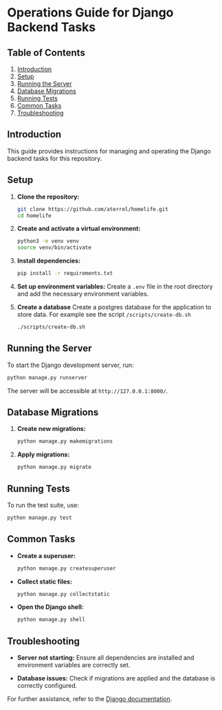 # Operations Guide for Django Backend Tasks

## Table of Contents
1. [Introduction](#introduction)
2. [Setup](#setup)
3. [Running the Server](#running-the-server)
4. [Database Migrations](#database-migrations)
5. [Running Tests](#running-tests)
6. [Common Tasks](#common-tasks)
7. [Troubleshooting](#troubleshooting)

## Introduction
This guide provides instructions for managing and operating the Django backend tasks for this repository.

## Setup
1. **Clone the repository:**
    ```bash
    git clone https://github.com/aterrel/homelife.git
    cd homelife
    ```

1. **Create and activate a virtual environment:**
    ```bash
    python3 -m venv venv
    source venv/bin/activate
    ```

1. **Install dependencies:**
    ```bash
    pip install -r requirements.txt
    ```

1. **Set up environment variables:**
    Create a `.env` file in the root directory and add the necessary environment variables.

1. **Create a database**
    Create a postgres database for the application to store data. For example see the script `/scripts/create-db.sh`
    ```bash
    ./scripts/create-db.sh
    ```

## Running the Server
To start the Django development server, run:
```bash
python manage.py runserver
```
The server will be accessible at `http://127.0.0.1:8000/`.

## Database Migrations
1. **Create new migrations:**
    ```bash
    python manage.py makemigrations
    ```

1. **Apply migrations:**
    ```bash
    python manage.py migrate
    ```

## Running Tests
To run the test suite, use:
```bash
python manage.py test
```

## Common Tasks
- **Create a superuser:**
  ```bash
  python manage.py createsuperuser
  ```

- **Collect static files:**
  ```bash
  python manage.py collectstatic
  ```

- **Open the Django shell:**
  ```bash
  python manage.py shell
  ```

## Troubleshooting
- **Server not starting:**
  Ensure all dependencies are installed and environment variables are correctly set.

- **Database issues:**
  Check if migrations are applied and the database is correctly configured.

For further assistance, refer to the [Django documentation](https://docs.djangoproject.com/).

